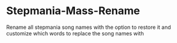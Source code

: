 # Stepmania-Mass-Rename
Rename all stepmania song names with the option to restore it and customize which words to replace the song names with
